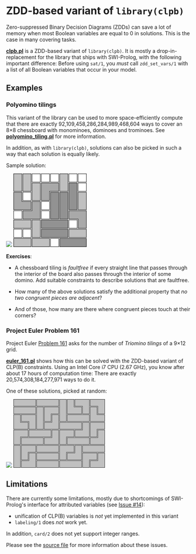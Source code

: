
# ZDD-based variant of `library(clpb)`

Zero-suppressed Binary Decision Diagrams (ZDDs) can save a lot of
memory when most Boolean variables are equal to&nbsp;0 in solutions.
This is the case in many covering tasks.

[**clpb.pl**](clpb.pl) is a ZDD-based variant of `library(clpb)`. It
is mostly a drop-in-replacement for the library that ships with
SWI-Prolog, with the following important difference: Before using
`sat/1`, you *must* call `zdd_set_vars/1` with a list of all Boolean
variables that occur in your model.

## Examples

### Polyomino tilings

This variant of the library can be used to more space-efficiently
compute that there are exactly
92,109,458,286,284,989,468,604&nbsp;ways to cover an
8&times;8&nbsp;chessboard with monominoes, dominoes and trominoes. See
[**polyomino_tiling.pl**](polyomino_tiling.pl) for more information.

In addition, as with `library(clpb)`, solutions can also be picked in
such a way that each solution is equally likely.

Sample solution:

![](../figures/filler.png) ![Polyomino tiling of an 8x8 chessboard](../figures/polyomino8x8.png)

**Exercises**:

- A chessboard tiling is *faultfree* if every straight line that
  passes through the interior of the board also passes through the
  interior of some domino. Add suitable constraints to describe
  solutions that are faultfree.

- How many of the above solutions satisfy the additional property that
  *no two congruent pieces are adjacent*?

- And of those, how many are there where congruent pieces touch at
  their corners?

### Project Euler Problem 161

Project Euler [Problem 161](https://projecteuler.net/problem=161) asks
for the number of *Triomino&nbsp;tilings* of a 9&times;12 grid.

[**euler_161.pl**](euler_161.pl) shows how this can be solved with the
ZDD-based variant of CLP(B)&nbsp;constraints. Using an Intel
Core&nbsp;i7 CPU (2.67&nbsp;GHz), you know after about 17&nbsp;hours
of computation time: There are exactly
20,574,308,184,277,971&nbsp;ways to do&nbsp;it.

One of these solutions, picked at random:

![](../figures/filler.png) ![Triominoe tiling of a 9x12 grid](../figures/euler_161.png)

## Limitations

There are currently some limitations, mostly due to shortcomings of
SWI-Prolog's interface for attributed variables (see
[Issue&nbsp;#14](https://github.com/SWI-Prolog/roadmap/issues/14)):

- unification of CLP(B) variables is *not* yet implemented in this variant
- `labeling/1` does *not* work yet.

In addition, `card/2` does not yet support integer ranges.

Please see the [source file](clpb.pl) for more information about these
issues.
